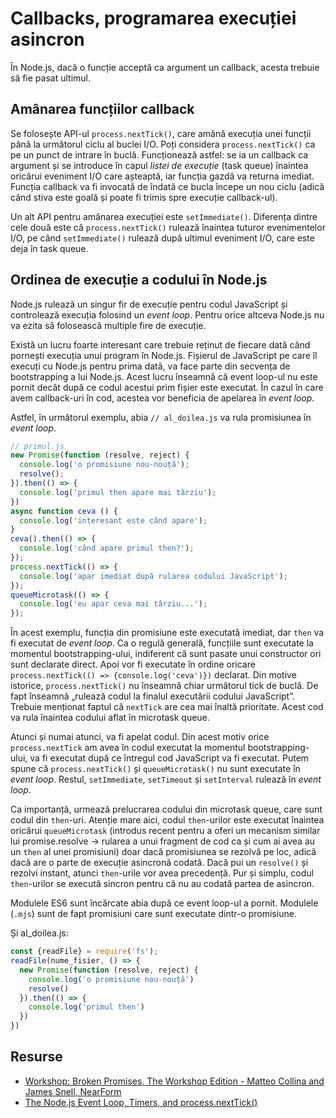 # Callbacks, programarea execuției asincron

În Node.js, dacă o funcție acceptă ca argument un callback, acesta trebuie să fie pasat ultimul.

## Amânarea funcțiilor callback

Se folosește API-ul `process.nextTick()`, care amână execuția unei funcții până la următorul ciclu al buclei I/O. Poți considera `process.nextTick()` ca pe un punct de intrare în buclă. Funcționează astfel: se ia un callback ca argument și se introduce în capul *listei de execuție* (task queue) înaintea oricărui eveniment I/O care așteaptă, iar funcția gazdă va returna imediat. Funcția callback va fi invocată de îndată ce bucla începe un nou ciclu (adică când stiva este goală și poate fi trimis spre execuție callback-ul).

Un alt API pentru amânarea execuției este `setImmediate()`. Diferența dintre cele două este că `process.nextTick()` rulează înaintea tuturor evenimentelor I/O, pe când `setImmediate()` rulează după ultimul eveniment I/O, care este deja în task queue.

##  Ordinea de execuție a codului în Node.js

Node.js rulează un singur fir de execuție pentru codul JavaScript și controlează execuția folosind un *event loop*. Pentru orice altceva Node.js nu va ezita să folosească multiple fire de execuție.

Există un lucru foarte interesant care trebuie reținut de fiecare dată când pornești execuția unui program în Node.js. Fișierul de JavaScript pe care îl execuți cu Node.js pentru prima dată, va face parte din secvența de bootstrapping a lui Node.js. Acest lucru înseamnă că event loop-ul nu este pornit decât după ce codul acestui prim fișier este executat. În cazul în care avem callback-uri în cod, acestea vor beneficia de apelarea în *event loop*.

Astfel, în următorul exemplu, abia `// al_doilea.js` va rula promisiunea în *event loop*.

```javascript
// primul.js
new Promise(function (resolve, reject) {
  console.log('o promisiune nou-nouță');
  resolve();
}).then(() => {
  console.log('primul then apare mai târziu');
})
async function ceva () {
  console.log('interesant este când apare');
}
ceva().then(() => {
  console.log('când apare primul then?');
});
process.nextTick(() => {
  console.log('apar imediat după rularea codului JavaScript');
});
queueMicrotask(() => {
  console.log('eu apar ceva mai târziu...');
});
```

În acest exemplu, funcția din promisiune este executată imediat, dar `then` va fi executat de *event loop*. Ca o regulă generală, funcțiile sunt executate la momentul bootstrapping-ului, indiferent că sunt pasate unui constructor ori sunt declarate direct. Apoi vor fi executate în ordine oricare `process.nextTick(() => {console.log('ceva')})` declarat. Din motive istorice, `process.nextTick()` nu înseamnă chiar următorul tick de buclă. De fapt înseamnă „rulează codul la finalul executării codului JavaScript”. Trebuie menționat faptul că `nextTick` are cea mai înaltă prioritate. Acest cod va rula înaintea codului aflat în microtask queue.

Atunci și numai atunci, va fi apelat codul. Din acest motiv orice `process.nextTick` am avea în codul executat la momentul bootstrapping-ului, va fi executat după ce întregul cod JavaScript va fi executat. Putem spune că `process.nextTick()` și `queueMicrotask()` nu sunt executate în *event loop*. Restul, `setImmediate`, `setTimeout` și `setInterval` rulează în *event loop*.

Ca importanță, urmează prelucrarea codului din microtask queue, care sunt codul din `then`-uri. Atenție mare aici, codul `then`-urilor este executat înaintea oricărui `queueMicrotask` (introdus recent pentru a oferi un mecanism similar lui promise.resolve -> rularea a unui fragment de cod ca și cum ai avea au un `then` al unei promisiuni) doar dacă promisiunea se rezolvă pe loc, adică dacă are o parte de execuție asincronă codată. Dacă pui un `resolve()` și rezolvi instant, atunci `then`-urile vor avea precedență. Pur și simplu, codul `then`-urilor se execută sincron pentru că nu au codată partea de asincron.

Modulele ES6 sunt încărcate abia după ce event loop-ul a pornit. Modulele (`.mjs`) sunt de fapt promisiuni care sunt executate dintr-o promisiune.

Și al_doilea.js:

```javascript
const {readFile} = require('fs');
readFile(nume_fisier, () => {
  new Promise(function (resolve, reject) {
    console.log('o promisiune nou-nouță')
    resolve()
  }).then(() => {
    console.log('primul then')
  })
})
```

## Resurse

- [Workshop: Broken Promises, The Workshop Edition - Matteo Collina and James Snell, NearForm](https://www.youtube.com/watch?v=yRyfr1Qcf34)
- [The Node.js Event Loop, Timers, and process.nextTick()](https://nodejs.org/en/docs/guides/event-loop-timers-and-nexttick/)
